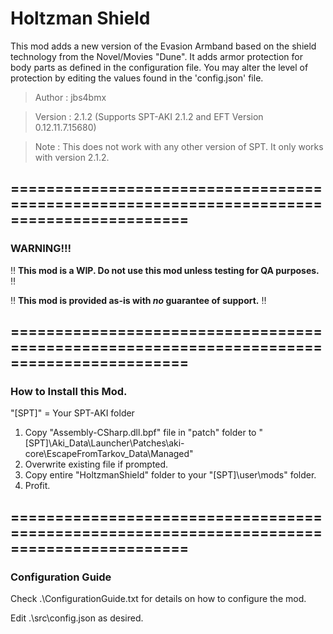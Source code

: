 # Holtzman Shield

This mod adds a new version of the Evasion Armband based on the shield technology from the Novel/Movies "Dune". It adds armor protection for body parts as defined in the configuration file. You may alter the level of protection by editing the values found in the 'config.json' file.

>Author  : jbs4bmx

>Version : 2.1.2 (Supports SPT-AKI 2.1.2 and EFT Version 0.12.11.7.15680)

>Note    : This does not work with any other version of SPT. It only works with version 2.1.2.


## ==========================================================================================


### WARNING!!!
:bangbang: **This mod is a WIP. Do not use this mod unless testing for QA purposes.** :bangbang:

:bangbang: **This mod is provided as-is with _no_ guarantee of support.** :bangbang:


## ==========================================================================================


### How to Install this Mod.
"[SPT]" = Your SPT-AKI folder

1. Copy "Assembly-CSharp.dll.bpf" file in "patch" folder to "[SPT]\Aki_Data\Launcher\Patches\aki-core\EscapeFromTarkov_Data\Managed\"
2. Overwrite existing file if prompted.
3. Copy entire "HoltzmanShield" folder to your "[SPT]\user\mods\" folder.
4. Profit.


## ==========================================================================================


### Configuration Guide
Check .\ConfigurationGuide.txt for details on how to configure the mod.

Edit .\src\config.json as desired.

